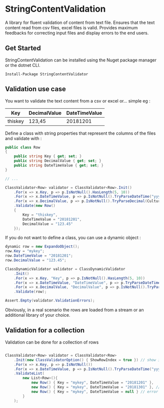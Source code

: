 # StringContentValidation

A library for fluent validation of content from text file. Ensures that the text content read from csv files, excel files is valid. Provides maximum feedbacks for correcting input files and display errors to the end users.

## Get Started

StringContentValidation can be installed using the Nuget package manager or the dotnet CLI.

```
Install-Package StringContentValidator
```

## Validation use case

You want to validate the text content from a csv or excel or... simple eg :

| Key     | DecimalValue | DateTimeValue |
| ------- | ------------ | ------------- |
| thiskey | 123,45       | 20181201      |

Define a class with string properties that represent the columns of the files and validate with :

```cs
public class Row
{
    public string Key { get; set; }
    public string DecimalValue { get; set; }
    public string DateTimeValue { get; set; }
}

// ...

ClassValidator<Row> validator = ClassValidator<Row>.Init()
    .For(x => x.Key, p => p.IsNotNull().HasLength(5, 10))
    .For(x => x.DateTimeValue, p => p.IsNotNull().TryParseDateTime("yyyyMMdd"))
    .For(x => x.DecimalValue, p => p.IsNotNull().TryParseDecimal(CultureInfo.InvariantCulture))
    .Validate(new Row()
    {
        Key = "thiskey",
        DateTimeValue = "20181201",
        DecimalValue = "123.45"
    });
```

If you do not want to define a class, you can use a dynamic object :

```cs
dynamic row = new ExpandoObject();
row.Key = "mykey";
row.DateTimeValue = "20181201";
row.DecimalValue = "123.45";

ClassDynamicValidator validator = ClassDynamicValidator
    .Init()
    .For(x => x.Key, "Key", p => p.IsNotNull().HasLength(5, 10))
    .For(x => x.DateTimeValue, "DateTimeValue", p => p.TryParseDateTime("yyyyMMdd"))
    .For(x => x.DecimalValue, "DecimalValue", p => p.IsNotNull().TryParseDecimal(CultureInfo.InvariantCulture))
    .Validate(row);

Assert.Empty(validator.ValidationErrors);

```

Obviously, in a real scenario the rows are loaded from a stream or an additional library of your choice.

## Validation for a collection

Validation can be done for a collection of rows

```cs

ClassValidator<Row> validator = ClassValidator<Row>
    .Init(new ClassValidatorOption() { ShowRowIndex = true }) // show index in error list
    .For(x => x.Key, p => p.IsNotNull())
    .For(x => x.DateTimeValue, p => p.IsNotNull().TryParseDateTime("yyyyMMdd"))
    .ValidateList(
        new List<Row>(){
            new Row() { Key = "mykey", DateTimeValue = "20181201" },
            new Row() { Key = "mykey", DateTimeValue = "20181301" }, // error
            new Row() { Key = "mykey", DateTimeValue = null } // error
        }
    );

```
